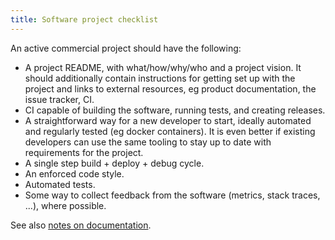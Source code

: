 ```yaml
---
title: Software project checklist
---
```


An active commercial project should have the following:

- A project README, with what/how/why/who and a project vision. It should additionally contain instructions for getting set up with the project and links to external resources, eg product documentation, the issue tracker, CI.
- CI capable of building the software, running tests, and creating releases.
- A straightforward way for a new developer to start, ideally automated and regularly tested (eg docker containers). It is even better if existing developers can use the same tooling to stay up to date with requirements for the project.
- A single step build + deploy + debug cycle.
- An enforced code style.
- Automated tests.
- Some way to collect feedback from the software (metrics, stack traces, ...), where possible.

See also [notes on documentation](01974ad1-0605-77f9-af7b-f43f0f0fa5b7.html).

